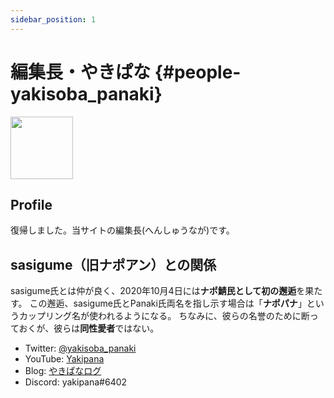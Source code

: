 ```yaml
---
sidebar_position: 1
---
```


# 編集長・やきぱな {#people-yakisoba_panaki}
<img src="https://imgur.com/Cjh0T3n.png" width="100px" height="auto" />

## Profile
復帰しました。当サイトの編集長(へんしゅうなが)です。
## sasigume（旧ナポアン）との関係
sasigume氏とは仲が良く、2020年10月4日には******ナポ鯖民**として初の邂逅****を果たす。
この邂逅、sasigume氏とPanaki氏両名を指し示す場合は「**ナポパナ**」というカップリング名が使われるようになる。
ちなみに、彼らの名誉のために断っておくが、彼らは**同性愛者**ではない。

* Twitter: [@yakisoba_panaki](https://twitter.com/yakisoba_panaki "Twitterアカウント")
* YouTube: [Yakipana](https://www.youtube.com/channel/UCZfPB4oUXwjDujdyB3oMBMA "YouTubeチャンネル")
* Blog: [やきぱなログ](https://yakipana.blogspot.com/ "ブログ")
* Discord: yakipana#6402
